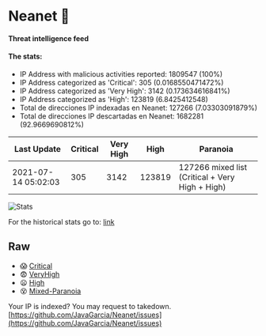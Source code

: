 # Neanet :hocho:
#### Threat intelligence feed
#### The stats:

- IP Address with malicious activities reported: 1809547 (100%)
- IP Address categorized as 'Critical':  305 (0.0168550471472%)
- IP Address categorized as 'Very High':  3142 (0.173634616841%)
- IP Address categorized as 'High':  123819 (6.8425412548)
- Total de direcciones IP indexadas en Neanet:  127266 (7.03303091879%)
- Total de direcciones IP descartadas en Neanet:  1682281 (92.9669690812%)

| Last Update | Critical | Very High | High | Paranoia |
| --- | --- | --- | --- | --- |
| 2021-07-14 05:02:03 | 305 | 3142 | 123819 | 127266 mixed list (Critical + Very High + High)|

![Stats](https://docs.google.com/spreadsheets/d/e/2PACX-1vSnaNMIXVabIpDJjufMlzH7poXnshF3mgd8Is1g9ytUEzVsP5my4Trn8f-xkoLLQ38xpL3HtmUexLo6/pubchart?oid=501124687&format=image)

For the historical stats go to: [link](/stats.csv)
## Raw
- :scream: [Critical](https://raw.githubusercontent.com/JavaGarcia/Neanet/master/blacklists/neanet_critical.txt)
- :fearful: [VeryHigh](https://raw.githubusercontent.com/JavaGarcia/Neanet/master/blacklists/neanet_veryHigh.txtt)
- :frowning: [High](https://raw.githubusercontent.com/JavaGarcia/Neanet/master/blacklists/neanet_high.txt)
- :dizzy_face: [Mixed-Paranoia](https://raw.githubusercontent.com/JavaGarcia/Neanet/master/blacklists/neanet_all.txt)


Your IP is indexed? You may request to takedown. [https://github.com/JavaGarcia/Neanet/issues](https://github.com/JavaGarcia/Neanet/issues)
















































































































































































































































































































































































































































































































































































































































































































































































































































































































































































































































































































































































































































































































































































































































































































































































































































































































































































































































































































































































































































































































































































































































































































































































































































































































































































































































































































































































































































































































































































































































































































































































































































































































































































































































































































































































































































































































































































































































































































































































































































































































































































































































































































































































































































































































































































































































































































































































































































































































































































































































































































































































































































































































































































































































































































































































































































































































































































































































































































































































































































































































































































































































































































































































































































































































































































































































































































































































































































































































































































































































































































































































































































































































































































































































































































































































































































































































































































